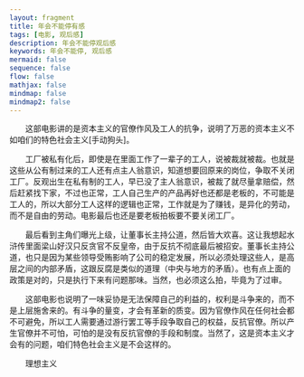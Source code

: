 ```yaml
---
layout: fragment
title: 年会不能停有感
tags: [电影, 观后感]
description: 年会不能停观后感
keywords: 年会不能停, 观后感
mermaid: false
sequence: false
flow: false
mathjax: false
mindmap: false
mindmap2: false
---
```


&emsp;&emsp;这部电影讲的是资本主义的官僚作风及工人的抗争，说明了万恶的资本主义不如咱们的特色社会主义[手动狗头]。

&emsp;&emsp;工厂被私有化后，即使是在里面工作了一辈子的工人，说被裁就被裁。也就是这些从公有制过来的工人还有点主人翁意识，知道想要回原来的岗位，争取不关闭工厂。反观出生在私有制的工人，早已没了主人翁意识，被裁了就尽量拿赔偿，然后赶紧找下家，不过也正常，工人自己生产的产品再好也还都是老板的，不可能是工人的，所以大部分工人这样的逻辑也正常，工作就是为了赚钱，是异化的劳动，而不是自由的劳动。电影最后也还是要老板拍板要不要关闭工厂。

&emsp;&emsp;最后看到主角们曝光上级，让董事长主持公道，然后皆大欢喜。这让我想起水浒传里面梁山好汉只反贪官不反皇帝，由于反抗不彻底最后被招安。董事长主持公道，也只是因为某些领导受贿影响了公司的稳定发展，所以必须处理这些人，是高层之间的内部矛盾，这跟反腐是类似的道理（中央与地方的矛盾）。也有点上面的政策是对的，只是执行下来有问题那味。当然，也必须这么拍，毕竟为了过审。

&emsp;&emsp;这部电影也说明了一味妥协是无法保障自己的利益的，权利是斗争来的，而不是上层施舍来的。有斗争的量变，才会有革新的质变。因为官僚作风在任何社会都不可避免，所以工人需要通过游行罢工等手段争取自己的权益，反抗官僚。所以产生官僚并不可怕，可怕的是没有反抗官僚的手段和制度。当然了，这是资本主义才会有的问题，咱们特色社会主义是不会这样的。


&emsp;&emsp;理想主义
